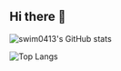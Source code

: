 ## Hi there 👋

![swim0413's GitHub stats](https://github-readme-stats.vercel.app/api?username=swim0413&show_icons=true&theme=onedark)

![Top Langs](https://github-readme-stats.vercel.app/api/top-langs/?username=swim0413&layout=compact&theme=synthwave)

<!--
**swim0413/swim0413** is a ✨ _special_ ✨ repository because its `README.md` (this file) appears on your GitHub profile.

Here are some ideas to get you started:

- 🔭 I’m currently working on ...
- 🌱 I’m currently learning ...
- 👯 I’m looking to collaborate on ...
- 🤔 I’m looking for help with ...
- 💬 Ask me about ...
- 📫 How to reach me: ...
- 😄 Pronouns: ...
- ⚡ Fun fact: ...
-->
